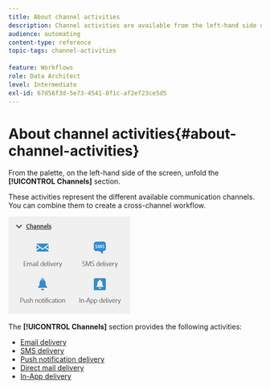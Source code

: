 ```yaml
---
title: About channel activities
description: Channel activities are available from the left-hand side of the screen.
audience: automating
content-type: reference
topic-tags: channel-activities

feature: Workflows
role: Data Architect
level: Intermediate
exl-id: 67d56f3d-5e73-4541-8f1c-af2ef23ce5d5
---
```

# About channel activities{#about-channel-activities}

From the palette, on the left-hand side of the screen, unfold the **[!UICONTROL Channels]** section.

These activities represent the different available communication channels. You can combine them to create a cross-channel workflow.

![](assets/wkf_channels_activities.png)

The **[!UICONTROL Channels]** section provides the following activities:

* [Email delivery](../../automating/using/email-delivery.md)
* [SMS delivery](../../automating/using/sms-delivery.md)
* [Push notification delivery](../../automating/using/push-notification-delivery.md)
* [Direct mail delivery](../../automating/using/direct-mail-delivery.md)
* [In-App delivery](../../automating/using/in-app-delivery.md)
